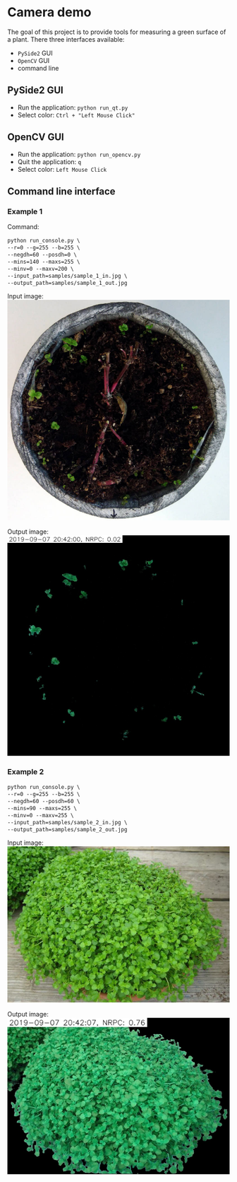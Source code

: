 # Camera demo

The goal of this project is to provide tools for measuring a green surface of a plant. 
There three interfaces available:

- ``PySide2`` GUI
- ``OpenCV`` GUI
- command line

## PySide2 GUI

- Run the application: ``python run_qt.py``
- Select color: ``Ctrl + "Left Mouse Click"``

## OpenCV GUI

- Run the application: ``python run_opencv.py``
- Quit the application: ``q``
- Select color: ``Left Mouse Click``

## Command line interface

### Example 1

Command:

```
python run_console.py \
--r=0 --g=255 --b=255 \
--negdh=60 --posdh=0 \
--mins=140 --maxs=255 \
--minv=0 --maxv=200 \
--input_path=samples/sample_1_in.jpg \
--output_path=samples/sample_1_out.jpg
```

Input image:
![](samples/sample_1_in.jpg)

Output image:
![](samples/sample_1_out.jpg)

### Example 2

```
python run_console.py \
--r=0 --g=255 --b=255 \
--negdh=60 --posdh=60 \
--mins=90 --maxs=255 \
--minv=0 --maxv=255 \
--input_path=samples/sample_2_in.jpg \
--output_path=samples/sample_2_out.jpg
```

Input image:
![](samples/sample_2_in.jpg)

Output image:
![](samples/sample_2_out.jpg)